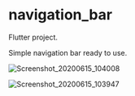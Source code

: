 # navigation_bar

Flutter project.

Simple navigation bar ready to use.


![Screenshot_20200615_104008](https://user-images.githubusercontent.com/60975802/84636368-cc3ca080-aef4-11ea-96e3-182383edfcd8.jpg)


![Screenshot_20200615_103947](https://user-images.githubusercontent.com/60975802/84636409-db235300-aef4-11ea-877e-e1c92c273395.jpg)
